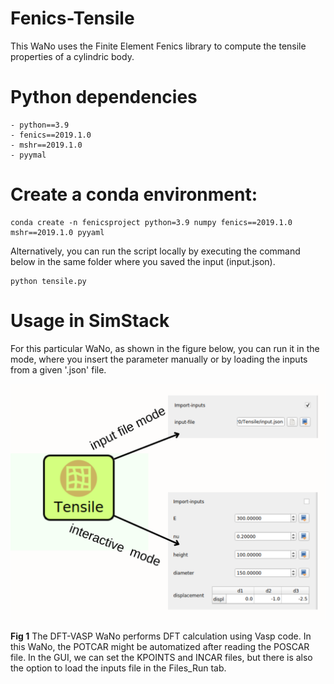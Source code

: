 # Fenics-Tensile

This WaNo uses the Finite Element Fenics library to compute the tensile properties of a cylindric body.

# Python dependencies

```
- python==3.9
- fenics==2019.1.0
- mshr==2019.1.0
- pyymal
```

# Create a conda environment:
```
conda create -n fenicsproject python=3.9 numpy fenics==2019.1.0 mshr==2019.1.0 pyyaml
```

Alternatively, you can run the script locally by executing the command below in the same folder where you saved the input (input.json). 

```
python tensile.py
```

# Usage in SimStack

For this particular WaNo, as shown in the figure below, you can run it in the mode, where you insert the parameter manually or by loading the inputs from a given '.json' file.

![Semantic description of image](fenics_tensile.png)

**Fig 1** The DFT-VASP WaNo performs DFT calculation using Vasp code. In this WaNo, the POTCAR might be automatized after reading the POSCAR file. In the GUI, we can set the KPOINTS and INCAR files, but there is also the option to load the inputs file in the Files_Run tab.

